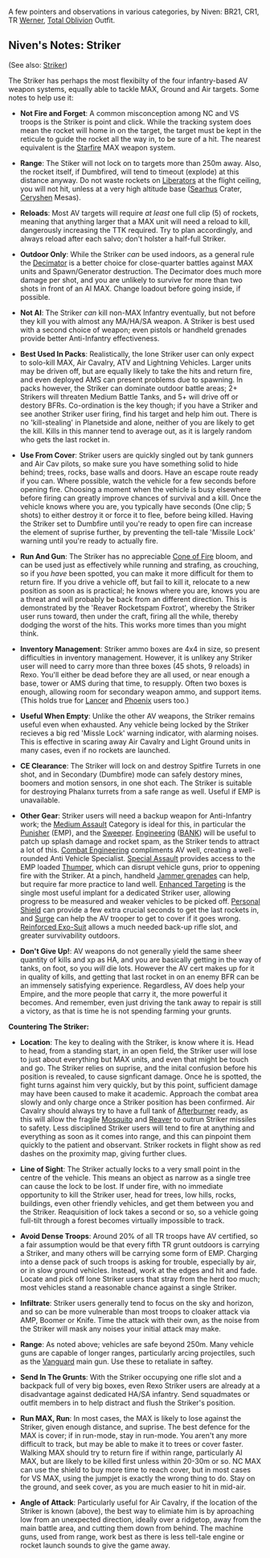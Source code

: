 A few pointers and observations in various categories, by Niven: BR21, CR1, TR
[Werner](Werner.md), [Total Oblivion](../outfits/Total_Oblivion.md) Outfit.

## Niven's Notes: Striker

(See also: [Striker](../weapons/Striker.md))

The Striker has perhaps the most flexibilty of the four infantry-based AV weapon
systems, equally able to tackle MAX, Ground and Air targets. Some notes to help
use it:

- **Not Fire and Forget**: A common misconception among NC and VS troops is the
  Striker is point and click. While the tracking system does mean the rocket
  will home in on the target, the target must be kept in the reticule to guide
  the rocket all the way in, to be sure of a hit. The nearest equivalent is the
  [Starfire](../items/Starfire.md) MAX weapon system.

<!-- -->

- **Range**: The Stiker will not lock on to targets more than 250m away. Also,
  the rocket itself, if Dumbfired, will tend to timeout (explode) at this
  distance anyway. Do not waste rockets on
  [Liberators](../vehicles/Liberator.md) at the flight ceiling, you will not
  hit, unless at a very high altitude base ([Searhus](../locations/Searhus.md)
  Crater, [Ceryshen](../locations/Ceryshen.md) Mesas).

<!-- -->

- **Reloads**: Most AV targets will require _at least_ one full clip (5) of
  rockets, meaning that anything larger that a MAX unit will need a reload to
  kill, dangerously increasing the TTK required. Try to plan accordingly, and
  always reload after each salvo; don't holster a half-full Striker.

<!-- -->

- **Outdoor Only**: While the Striker _can_ be used indoors, as a general rule
  the [Decimator](../weapons/Decimator.md) is a better choice for close-quarter
  battles against MAX units and Spawn/Generator destruction. The Decimator does
  much more damage per shot, and you are unlikely to survive for more than two
  shots in front of an AI MAX. Change loadout before going inside, if possible.

<!-- -->

- **Not AI**: The Striker _can_ kill non-MAX Infantry eventually, but not before
  they kill you with almost any MA/HA/SA weapon. A Striker is best used with a
  second choice of weapon; even pistols or handheld grenades provide better
  Anti-Infantry effectiveness.

<!-- -->

- **Best Used In Packs**: Realistically, the lone Striker user can only expect
  to solo-kill MAX, Air Cavalry, ATV and Lightning Vehicles. Larger units may be
  driven off, but are equally likely to take the hits and return fire, and even
  deployed AMS can present problems due to spawning. In packs however, the
  Striker can dominate outdoor battle areas; 2+ Strikers will threaten Medium
  Battle Tanks, and 5+ will drive off or destory BFRs. Co-ordination is the key
  though; if you have a Striker and see another Striker user firing, find his
  target and help him out. There is no 'kill-stealing' in Planetside and alone,
  neither of you are likely to get the kill. Kills in this manner tend to
  average out, as it is largely random who gets the last rocket in.

<!-- -->

- **Use From Cover**: Striker users are quickly singled out by tank gunners and
  Air Cav pilots, so make sure you have something solid to hide behind; trees,
  rocks, base walls and doors. Have an escape route ready if you can. Where
  possible, watch the vehicle for a few seconds before opening fire. Choosing a
  moment when the vehicle is busy elsewhere before firing can greatly improve
  chances of survival and a kill. Once the vehicle knows where you are, you
  typically have seconds (One clip; 5 shots) to either destroy it or force it to
  flee, before being killed. Having the Striker set to Dumbfire until you're
  ready to open fire can increase the element of suprise further, by preventing
  the tell-tale 'Missile Lock' warning until you're ready to actually fire.

<!-- -->

- **Run And Gun**: The Striker has no appreciable
  [Cone of Fire](Cone_of_fire.md) bloom, and can be used just as effectively
  while running and strafing, as crouching, so if you _have_ been spotted, you
  can make it more difficult for them to return fire. If you drive a vehicle
  off, but fail to kill it, relocate to a new position as soon as is practical;
  he knows where you are, knows you are a threat and will probably be back from
  an different direction. This is demonstrated by the 'Reaver Rocketspam
  Foxtrot', whereby the Striker user runs toward, then under the craft, firing
  all the while, thereby dodging the worst of the hits. This works more times
  than you might think.

<!-- -->

- **Inventory Management**: Striker ammo boxes are 4x4 in size, so present
  difficulties in inventory management. However, it is unlikey any Striker user
  will need to carry more than three boxes (45 shots, 9 reloads) in Rexo. You'll
  either be dead before they are all used, or near enough a base, tower or AMS
  during that time, to resupply. Often two boxes is enough, allowing room for
  secondary weapon ammo, and support items. (This holds true for
  [Lancer](../weapons/Lancer.md) and [Phoenix](../weapons/Phoenix.md) users
  too.)

<!-- -->

- **Useful When Empty**: Unlike the other AV weapons, the Striker remains useful
  even when exhausted. Any vehicle being locked by the Striker recieves a big
  red 'Missle Lock' warning indicator, with alarming noises. This is effective
  in scaring away Air Cavalry and Light Ground units in many cases, even if no
  rockets are launched.

<!-- -->

- **CE Clearance**: The Striker will lock on and destroy Spitfire Turrets in one
  shot, and in Secondary (Dumbfire) mode can safely destory mines, boomers and
  motion sensors, in one shot each. The Striker is suitable for destroying
  Phalanx turrets from a safe range as well. Useful if EMP is unavailable.

<!-- -->

- **Other Gear**: Striker users will need a backup weapon for Anti-Infantry
  work; the [Medium Assault](../certifications/Medium_Assault.md) Category is
  ideal for this, in particular the [Punisher](../weapons/Punisher.md) (EMP),
  and the [Sweeper](../weapons/Sweeper.md).
  [Engineering](../certifications/Engineering.md)
  ([BANK](../weapons/Body_Armor_Nano_Kit.md)) will be useful to patch up splash
  damage and rocket spam, as the Striker tends to attract a lot of this.
  [Combat Engineering](../certifications/Combat_Engineering.md) compliments AV
  well, creating a well-rounded Anti Vehicle Specialist.
  [Special Assault](../certifications/Special_Assault.md) provides access to the
  EMP loaded [Thumper](../weapons/Thumper.md), which can disrupt vehicle guns,
  prior to oppening fire with the Striker. At a pinch, handheld
  [Jammer grenades](../weapons/Jammer_Grenade.md) can help, but require far more
  practice to land well. [Enhanced Targeting](../implants/Enhanced_Targeting.md)
  is the single most useful implant for a dedicated Striker user, allowing
  progress to be measured and weaker vehicles to be picked off.
  [Personal Shield](../implants/Personal_Shield.md) can provide a few extra
  crucial seconds to get the last rockets in, and [Surge](../implants/Surge.md)
  can help the AV trooper to get to cover if it goes wrong.
  [Reinforced Exo-Suit](../armor/Reinforced_Exo-Suit.md) allows a much needed
  back-up rifle slot, and greater survivability outdoors.

<!-- -->

- **Don't Give Up!**: AV weapons do not generally yield the same sheer quantity
  of kills and xp as HA, and you are basically getting in the way of tanks, on
  foot, so you _will_ die lots. However the AV cert makes up for it in quality
  of kills, and getting that last rocket in on an enemy BFR can be an immensely
  satisfying experience. Regardless, AV does help your Empire, and the more
  people that carry it, the more powerful it becomes. And remember, even just
  driving the tank away to repair is still a victory, as that is time he is not
  spending farming your grunts.

**Countering The Striker:**

- **Location**: The key to dealing with the Striker, is know where it is. Head
  to head, from a standing start, in an open field, the Striker user will lose
  to just about everything but MAX units, and even that might be touch and go.
  The Striker relies on suprise, and the inital confusion before his position is
  revealed, to cause signficant damage. Once he is spotted, the fight turns
  against him very quickly, but by this point, sufficient damage may have been
  caused to make it academic. Approach the combat area slowly and only charge
  once a Striker position has been confirmed. Air Cavalry should always try to
  have a full tank of [Afterburner](../terminology/Afterburner.md) ready, as
  this will allow the fragile [Mosquito](../vehicles/Mosquito.md) and
  [Reaver](../vehicles/Reaver.md) to outrun Striker missiles to safety. Less
  disciplined Striker users will tend to fire at anything and everything as soon
  as it comes into range, and this can pinpoint them quickly to the patient and
  observant. Striker rockets in flight show as red dashes on the proximity map,
  giving further clues.

<!-- -->

- **Line of Sight**: The Striker actually locks to a very small point in the
  centre of the vehicle. This means an object as narrow as a single tree can
  cause the lock to be lost. If under fire, with no immediate opportunity to
  kill the Striker user, head for trees, low hills, rocks, buildings, even other
  friendly vehicles, and get them between you and the Striker. Reaquisition of
  lock takes a second or so, so a vehicle going full-tilt through a forest
  becomes virtually impossible to track.

<!-- -->

- **Avoid Dense Troops**: Around 20% of all TR troops have AV certified, so a
  fair assumption would be that every fifth TR grunt outdoors is carrying a
  Striker, and many others will be carrying some form of EMP. Charging into a
  dense pack of such troops is asking for trouble, especially by air, or in slow
  ground vehicles. Instead, work at the edges and hit and fade. Locate and pick
  off lone Striker users that stray from the herd too much; most vehicles stand
  a reasonable chance against a single Striker.

<!-- -->

- **Infiltrate**: Striker users generally tend to focus on the sky and horizon,
  and so can be more vulnerable than most troops to cloaker attack via AMP,
  Boomer or Knife. Time the attack with their own, as the noise from the Striker
  will mask any noises your initial attack may make.

<!-- -->

- **Range**: As noted above; vehicles are safe beyond 250m. Many vehicle guns
  are capable of longer ranges, particularly arcing projectiles, such as the
  [Vanguard](../vehicles/Vanguard.md) main gun. Use these to retaliate in
  saftey.

<!-- -->

- **Send In The Grunts**: With the Striker occupying one rifle slot and a
  backpack full of very big boxes, even Rexo Striker users are already at a
  disadvantage against dedicated HA/SA infantry. Send squadmates or outfit
  members in to help distract and flush the Striker's position.

<!-- -->

- **Run MAX, Run**: In most cases, the MAX is likely to lose against the
  Striker, given enough distance, and suprise. The best defence for the MAX is
  cover; if in run-mode, stay in run-mode. You aren't any more difficult to
  track, but may be able to make it to trees or cover faster. Walking MAX should
  try to return fire if within range, particularly AI MAX, but are likely to be
  killed first unless within 20-30m or so. NC MAX can use the shield to buy more
  time to reach cover, but in most cases for VS MAX, using the jumpjet is
  exactly the wrong thing to do. Stay on the ground, and seek cover, as you are
  much easier to hit in mid-air.

<!-- -->

- **Angle of Attack**: Particularly useful for Air Cavalry, if the location of
  the Striker is known (above), the best way to elimiate him is by aproaching
  low from an unexpected direction, ideally over a ridgetop, away from the main
  battle area, and cutting them down from behind. The machine guns, used from
  range, work best as there is less tell-tale engine or rocket launch sounds to
  give the game away.

<!--[Category:Strategy](Category:Strategy.md)-->
